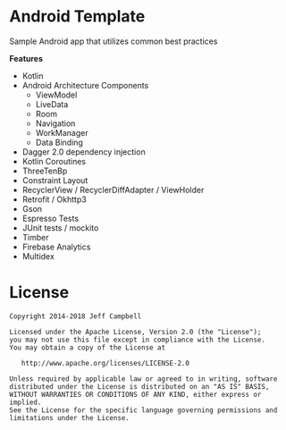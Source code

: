 Android Template
=================

Sample Android app that utilizes common best practices

**Features**

* Kotlin
* Android Architecture Components
    * ViewModel
    * LiveData
    * Room
    * Navigation
    * WorkManager
    * Data Binding
* Dagger 2.0 dependency injection
* Kotlin Coroutines
* ThreeTenBp
* Constraint Layout
* RecyclerView / RecyclerDiffAdapter / ViewHolder
* Retrofit / Okhttp3
* Gson
* Espresso Tests
* JUnit tests / mockito
* Timber
* Firebase Analytics
* Multidex


License
=======

    Copyright 2014-2018 Jeff Campbell

    Licensed under the Apache License, Version 2.0 (the "License");
    you may not use this file except in compliance with the License.
    You may obtain a copy of the License at

       http://www.apache.org/licenses/LICENSE-2.0

    Unless required by applicable law or agreed to in writing, software
    distributed under the License is distributed on an "AS IS" BASIS,
    WITHOUT WARRANTIES OR CONDITIONS OF ANY KIND, either express or implied.
    See the License for the specific language governing permissions and
    limitations under the License.